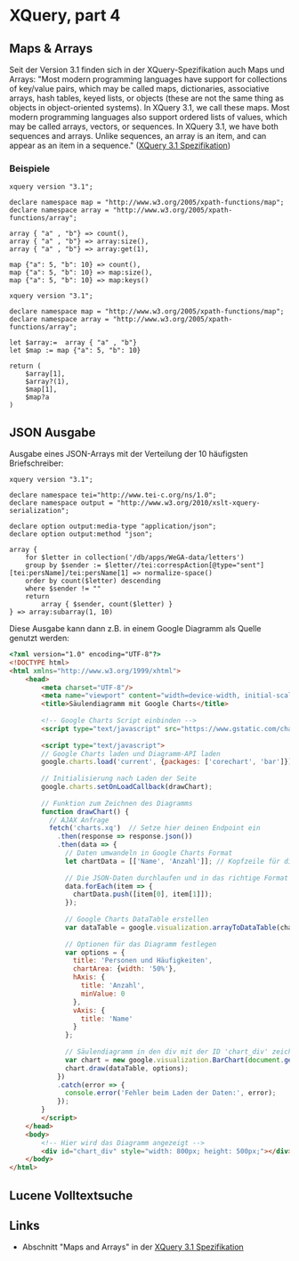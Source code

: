 # XQuery, part 4

## Maps & Arrays

Seit der Version 3.1 finden sich in der XQuery-Spezifikation auch Maps und 
Arrays:
"Most modern programming languages have support for collections of 
key/value pairs, which may be called maps, dictionaries, associative arrays, 
hash tables, keyed lists, or objects (these are not the same thing as 
objects in object-oriented systems). 
In XQuery 3.1, we call these maps. Most modern programming languages also 
support ordered lists of values, which may be called arrays, vectors, or 
sequences. 
In XQuery 3.1, we have both sequences and arrays. 
Unlike sequences, an array is an item, and can appear as an item in a 
sequence." 
([XQuery 3.1 Spezifikation](https://www.w3.org/TR/xquery-31/#id-maps-and-arrays))

### Beispiele

```xquery
xquery version "3.1";

declare namespace map = "http://www.w3.org/2005/xpath-functions/map";
declare namespace array = "http://www.w3.org/2005/xpath-functions/array";

array { "a" , "b"} => count(),
array { "a" , "b"} => array:size(),
array { "a" , "b"} => array:get(1),

map {"a": 5, "b": 10} => count(),
map {"a": 5, "b": 10} => map:size(),
map {"a": 5, "b": 10} => map:keys()
```

```xquery
xquery version "3.1";

declare namespace map = "http://www.w3.org/2005/xpath-functions/map";
declare namespace array = "http://www.w3.org/2005/xpath-functions/array";

let $array:=  array { "a" , "b"} 
let $map := map {"a": 5, "b": 10} 

return (
    $array[1],
    $array?(1),
    $map[1],
    $map?a
)
```

## JSON Ausgabe

Ausgabe eines JSON-Arrays mit der Verteilung der 10 häufigsten Briefschreiber:

```xquery
xquery version "3.1";

declare namespace tei="http://www.tei-c.org/ns/1.0";
declare namespace output = "http://www.w3.org/2010/xslt-xquery-serialization";

declare option output:media-type "application/json";
declare option output:method "json";

array {
    for $letter in collection('/db/apps/WeGA-data/letters')
    group by $sender := $letter//tei:correspAction[@type="sent"][tei:persName]/tei:persName[1] => normalize-space()
    order by count($letter) descending
    where $sender != ""
    return 
        array { $sender, count($letter) }
} => array:subarray(1, 10)
```

Diese Ausgabe kann dann z.B. in einem Google Diagramm als Quelle genutzt werden:

```html
<?xml version="1.0" encoding="UTF-8"?>
<!DOCTYPE html>
<html xmlns="http://www.w3.org/1999/xhtml">
    <head>
        <meta charset="UTF-8"/>
        <meta name="viewport" content="width=device-width, initial-scale=1.0"/>
        <title>Säulendiagramm mit Google Charts</title>
        
        <!-- Google Charts Script einbinden -->
        <script type="text/javascript" src="https://www.gstatic.com/charts/loader.js"></script>
        
        <script type="text/javascript">
        // Google Charts laden und Diagramm-API laden
        google.charts.load('current', {packages: ['corechart', 'bar']});
    
        // Initialisierung nach Laden der Seite
        google.charts.setOnLoadCallback(drawChart);
    
        // Funktion zum Zeichnen des Diagramms
        function drawChart() {
          // AJAX Anfrage
          fetch('charts.xq')  // Setze hier deinen Endpoint ein
            .then(response => response.json())
            .then(data => {
              // Daten umwandeln in Google Charts Format
              let chartData = [['Name', 'Anzahl']]; // Kopfzeile für die Daten
    
              // Die JSON-Daten durchlaufen und in das richtige Format bringen
              data.forEach(item => {
                chartData.push([item[0], item[1]]);
              });
    
              // Google Charts DataTable erstellen
              var dataTable = google.visualization.arrayToDataTable(chartData);
    
              // Optionen für das Diagramm festlegen
              var options = {
                title: 'Personen und Häufigkeiten',
                chartArea: {width: '50%'},
                hAxis: {
                  title: 'Anzahl',
                  minValue: 0
                },
                vAxis: {
                  title: 'Name'
                }
              };
    
              // Säulendiagramm in den div mit der ID 'chart_div' zeichnen
              var chart = new google.visualization.BarChart(document.getElementById('chart_div'));
              chart.draw(dataTable, options);
            })
            .catch(error => {
              console.error('Fehler beim Laden der Daten:', error);
            });
        }
        </script>
    </head>
    <body>
        <!-- Hier wird das Diagramm angezeigt -->
        <div id="chart_div" style="width: 800px; height: 500px;"></div>
    </body>
</html>
```

## Lucene Volltextsuche

## Links

* Abschnitt "Maps and Arrays" in der 
  [XQuery 3.1 Spezifikation](https://www.w3.org/TR/xquery-31/#id-maps-and-arrays) 